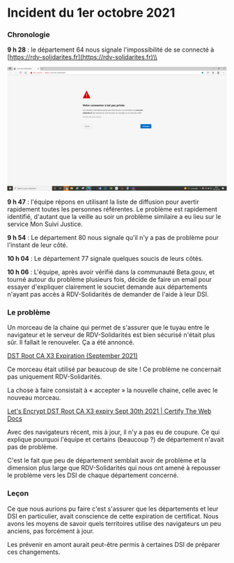 # Incident du 1er octobre 2021

### Chronologie

**9 h 28** : le département 64 nous signale l'impossibilité de se connecté à [https://rdv-solidarites.fr](https://rdv-solidarites.fr)\\

![](../../../.gitbook/assets/image001.png)

**9 h 47** : l'équipe répons en utilisant la liste de diffusion pour avertir rapidement toutes les personnes référentes. Le problème est rapidement identifié, d'autant que la veille au soir un problème similaire a eu lieu sur le service Mon Suivi Justice.

**9 h 54** : Le département 80 nous signale qu'il n'y a pas de problème pour l'instant de leur côté.

**10 h 04** : Le département 77 signale quelques soucis de leurs côtés.

**10 h 06** : L'équipe, après avoir vérifié dans la communauté Beta.gouv, et tourné autour du problème plusieurs fois, décide de faire un email pour essayer d'expliquer clairement le souciet demande aux départements n'ayant pas accès à RDV-Solidarités de demander de l'aide à leur DSI.

### Le problème

Un morceau de la chaine qui permet de s'assurer que le tuyau entre le navigateur et le serveur de RDV-Solidarités est bien sécurisé n'était plus sûr. Il fallait le renouveler. Ça a été annoncé.

[DST Root CA X3 Expiration (September 2021)](https://letsencrypt.org/docs/dst-root-ca-x3-expiration-september-2021/)

Ce morceau était utilisé par beaucoup de site ! Ce problème ne concernait pas uniquement RDV-Solidarités.

La chose à faire consistait à « accepter » la nouvelle chaine, celle avec le nouveau morceau.

[Let's Encrypt DST Root CA X3 expiry Sept 30th 2021 | Certify The Web Docs](https://docs.certifytheweb.com/docs/kb/kb-202109-letsencrypt/)

Avec des navigateurs récent, mis à jour, il n'y a pas eu de coupure. Ce qui explique pourquoi l'équipe et certains (beaucoup ?) de département n'avait pas de problème.

C'est le fait que peu de département semblait avoir de problème et la dimension plus large que RDV-Solidarités qui nous ont amené à repousser le problème vers les DSI de chaque département concerné.

### Leçon

Ce que nous aurions pu faire c'est s'assurer que les départements et leur DSI en particulier, avait conscience de cette expiration de certificat. Nous avons les moyens de savoir quels territoires utilise des navigateurs un peu anciens, pas forcément à jour.

Les prévenir en amont aurait peut-être permis à certaines DSI de préparer ces changements.
